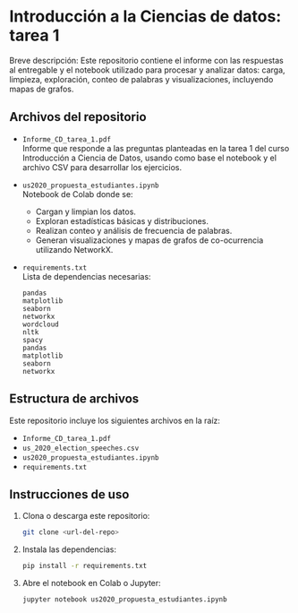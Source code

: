 # Introducción a la Ciencias de datos: tarea 1

Breve descripción: Este repositorio contiene el informe con las respuestas al entregable y el notebook utilizado para procesar y analizar datos: carga, limpieza, exploración, conteo de palabras y visualizaciones, incluyendo mapas de grafos.

## Archivos del repositorio

- `Informe_CD_tarea_1.pdf`  
  Informe que responde a las preguntas planteadas en la tarea 1 del curso Introducción a Ciencia de Datos, usando como base el notebook y el archivo CSV para desarrollar los ejercicios.

- `us2020_propuesta_estudiantes.ipynb`  
  Notebook de Colab donde se:

  - Cargan y limpian los datos.
  - Exploran estadísticas básicas y distribuciones.
  - Realizan conteo y análisis de frecuencia de palabras.
  - Generan visualizaciones y mapas de grafos de co-ocurrencia utilizando NetworkX.

- `requirements.txt`  
  Lista de dependencias necesarias:

  ```text
  pandas
  matplotlib
  seaborn
  networkx
  wordcloud
  nltk
  spacy
  pandas
  matplotlib
  seaborn
  networkx
  ```

## Estructura de archivos

Este repositorio incluye los siguientes archivos en la raíz:

- `Informe_CD_tarea_1.pdf`
- `us_2020_election_speeches.csv`
- `us2020_propuesta_estudiantes.ipynb`
- `requirements.txt`

## Instrucciones de uso

1. Clona o descarga este repositorio:
   ```bash
   git clone <url-del-repo>
   ```
2. Instala las dependencias:
   ```bash
   pip install -r requirements.txt
   ```
3. Abre el notebook en Colab o Jupyter:
   ```bash
   jupyter notebook us2020_propuesta_estudiantes.ipynb
   ```
